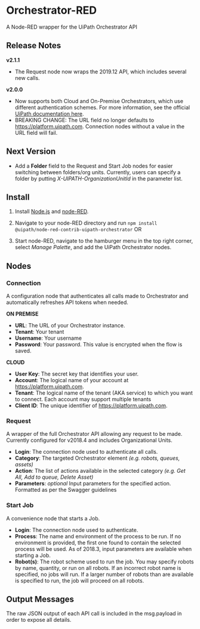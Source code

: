 # Orchestrator-RED
A Node-RED wrapper for the UiPath Orchestrator API

## Release Notes

**v2.1.1**

- The Request node now wraps the 2019.12 API, which includes several new calls.

**v2.0.0**

- Now supports both Cloud and On-Premise Orchestrators, which use different authentication schemes. For more information, see the official [UiPath documentation here](https://docs.uipath.com/orchestrator/reference#consuming-cloud-api).
- BREAKING CHANGE: The URL field no longer defaults to https://platform.uipath.com. Connection nodes without a value in the URL field will fail.

## Next Version

- Add a **Folder** field to the Request and Start Job nodes for easier switching between folders/org units. Currently, users can specify a folder by putting *X-UIPATH-OrganizationUnitId* in the parameter list.

## Install

1. Install [Node.js](https://nodejs.org/en/download/) and [node-RED](https://nodered.org/docs/getting-started/installation).

2. Navigate to your node-RED directory and run `npm install @uipath/node-red-contrib-uipath-orchestrator` OR

3. Start node-RED, navigate to the hamburger menu in the top right corner, select *Manage Palette*, and add the UiPath Orchestrator nodes.

## Nodes

### Connection

A configuration node that authenticates all calls made to Orchestrator and automatically refreshes API tokens when needed.

**ON PREMISE**

* **URL**: The URL of your Orchestrator instance.
* **Tenant**: Your tenant
* **Username**: Your username
* **Password**: Your password. This value is encrypted when the flow is saved.

**CLOUD**

* **User Key**: The secret key that identifies your user.
* **Account**: The logical name of your account at https://platform.uipath.com.
* **Tenant**: The logical name of the tenant (AKA service) to which you want to connect. Each account may support multiple tenants
* **Client ID**: The unique identifier of https://platform.uipath.com.

### Request

A wrapper of the full Orchestrator API allowing any request to be made. Currently configured for v2018.4 and includes Organizational Units.

* **Login**: The connection node used to authenticate all calls.
* **Category**: The targeted Orchestrator element *(e.g. robots, queues, assets)*
* **Action**: The list of actions available in the selected category *(e.g. Get All, Add to queue, Delete Asset)*
* **Parameters**: *optional* Input parameters for the specified action. Formatted as per the Swagger guidelines

### Start Job

A convenience node that starts a Job.

* **Login**: The connection node used to authenticate.
* **Process**: The name and environment of the process to be run. If no environment is provided, the first one found to contain the selected process will be used. As of 2018.3, input parameters are available when starting a Job.
* **Robot(s)**: The robot scheme used to run the job. You may specify robots by name, quantity, or run on all robots. If an incorrect robot name is specified, no jobs will run. If a larger number of robots than are available is specified to run, the job will proceed on all robots.

## Output Messages

The raw JSON output of each API call is included in the msg.payload in order to expose all details.
